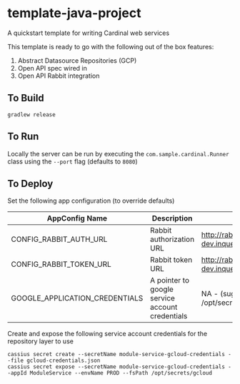 # template-java-project
A quickstart template for writing Cardinal web services

This template is ready to go with the following out of the box features:

1. Abstract Datasource Repositories (GCP)
2. Open API spec wired in
3. Open API Rabbit integration 

## To Build

```
gradlew release

```

## To Run

Locally the server can be run by executing the ```com.sample.cardinal.Runner``` class using the `--port` flag (defaults to `8080`)

## To Deploy

Set the following app configuration (to override defaults)

| AppConfig Name | Description | Default |
| ----- | ---- | ---- |
| CONFIG_RABBIT_AUTH_URL | Rabbit authorization URL | http://rabbit-dev.inquestdevops.com/auth/login |
| CONFIG_RABBIT_TOKEN_URL | Rabbit token URL | http://rabbit-dev.inquestdevops.com/token |
| GOOGLE_APPLICATION_CREDENTIALS | A pointer to google service account credentials | NA - (suggest /opt/secrets/gcloud/data)

Create and expose the following service account credentials for the repository layer to use

```
cassius secret create --secretName module-service-gcloud-credentials --file gcloud-credentials.json 
cassius secret expose --secretName module-service-gcloud-credentials --appId ModuleService --envName PROD --fsPath /opt/secrets/gcloud
```

